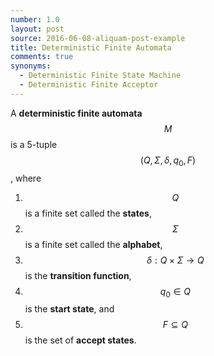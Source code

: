 ```yaml
---
number: 1.0
layout: post
source: 2016-06-08-aliquam-post-example
title: Deterministic Finite Automata
comments: true
synonyms:
  - Deterministic Finite State Machine
  - Deterministic Finite Acceptor
---
```


A **deterministic finite automata** $$M$$ is a 5-tuple $$(Q, Σ, δ, q_0, F )$$, where  

1. $$Q$$ is a finite set called the **states**,
2. $$Σ$$ is a finite set called the **alphabet**,
3. $$δ : Q × Σ → Q$$ is the **transition function**,
4. $$q_0 ∈ Q$$ is the **start state**, and
5. $$F ⊆ Q$$ is the set of **accept states**.
